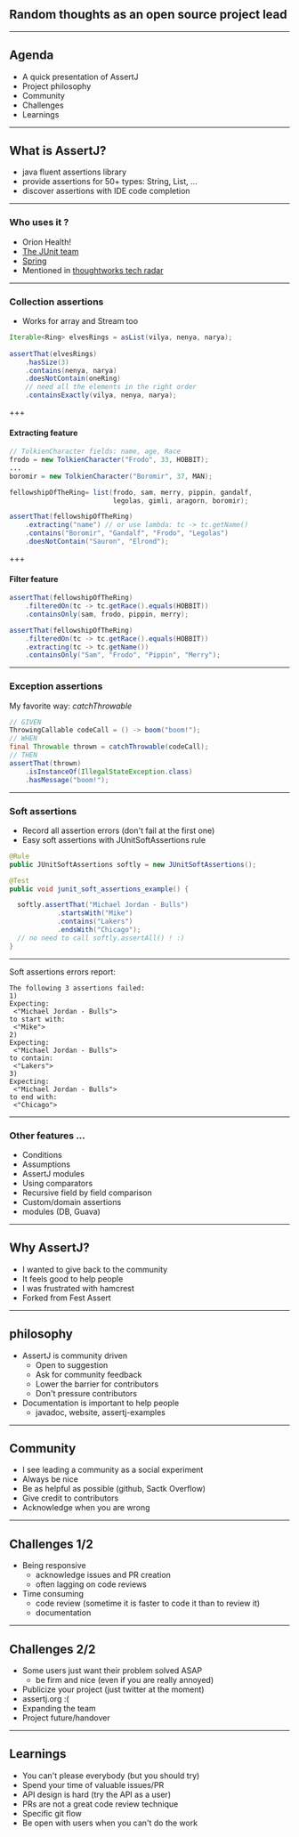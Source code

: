 ## Random thoughts as an open source project lead

---

## Agenda

- A quick presentation of AssertJ 
- Project philosophy
- Community
- Challenges
- Learnings

---

## What is AssertJ?

- java fluent assertions library
- provide assertions for 50+ types: String, List, ... 
- discover assertions with IDE code completion

---

### Who uses it ?

- Orion Health! 
- [The JUnit team](https://twitter.com/marcphilipp/status/1108482731661553664)
- [Spring](https://twitter.com/sam_brannen/status/1131825078256230400)
- Mentioned in [thoughtworks tech radar](https://www.thoughtworks.com/radar/languages-and-frameworks/assertj)

---

### Collection assertions

- Works for array and Stream too

```java
Iterable<Ring> elvesRings = asList(vilya, nenya, narya);
                                                                    
assertThat(elvesRings)                                              
    .hasSize(3)                                                 
    .contains(nenya, narya)                                            
    .doesNotContain(oneRing)                                    
    // need all the elements in the right order
    .containsExactly(vilya, nenya, narya);                      
```

+++

#### Extracting feature

```java
// TolkienCharacter fields: name, age, Race
frodo = new TolkienCharacter("Frodo", 33, HOBBIT);
...
boromir = new TolkienCharacter("Boromir", 37, MAN);

fellowshipOfTheRing= list(frodo, sam, merry, pippin, gandalf,
                          legolas, gimli, aragorn, boromir);

assertThat(fellowshipOfTheRing)                       
    .extracting("name") // or use lambda: tc -> tc.getName()
    .contains("Boromir", "Gandalf", "Frodo", "Legolas")
    .doesNotContain("Sauron", "Elrond");               
```

+++

#### Filter feature

```java
assertThat(fellowshipOfTheRing)                                 
    .filteredOn(tc -> tc.getRace().equals(HOBBIT))               
    .containsOnly(sam, frodo, pippin, merry);

assertThat(fellowshipOfTheRing)                     
    .filteredOn(tc -> tc.getRace().equals(HOBBIT))
    .extracting(tc -> tc.getName())
    .containsOnly("Sam", "Frodo", "Pippin", "Merry");
```

---

### Exception assertions

My favorite way: *catchThrowable* 

```java
// GIVEN
ThrowingCallable codeCall = () -> boom("boom!");
// WHEN
final Throwable thrown = catchThrowable(codeCall);
// THEN
assertThat(thrown)
    .isInstanceOf(IllegalStateException.class)
    .hasMessage("boom!");
```

---

### Soft assertions

- Record all assertion errors (don't fail at the first one) 
- Easy soft assertions with JUnitSoftAssertions rule 

```java
@Rule
public JUnitSoftAssertions softly = new JUnitSoftAssertions();

@Test
public void junit_soft_assertions_example() {

  softly.assertThat("Michael Jordan - Bulls")
            .startsWith("Mike")
            .contains("Lakers")
            .endsWith("Chicago");
  // no need to call softly.assertAll() ! :)
}
```

---

Soft assertions errors report:

```
The following 3 assertions failed:
1) 
Expecting:
 <"Michael Jordan - Bulls">
to start with:
 <"Mike">
2) 
Expecting:
 <"Michael Jordan - Bulls">
to contain:
 <"Lakers"> 
3) 
Expecting:
 <"Michael Jordan - Bulls">
to end with:
 <"Chicago">
```

---

### Other features ...

- Conditions
- Assumptions
- AssertJ modules
- Using comparators
- Recursive field by field comparison
- Custom/domain assertions
- modules (DB, Guava)

---

## Why AssertJ?

* I wanted to give back to the community
* It feels good to help people
* I was frustrated with hamcrest
* Forked from Fest Assert

---

## philosophy

* AssertJ is community driven
    * Open to suggestion
    * Ask for community feedback
    * Lower the barrier for contributors
    * Don't pressure contributors
* Documentation is important to help people
    * javadoc, website, assertj-examples

---

## Community

* I see leading a community as a social experiment
* Always be nice
* Be as helpful as possible (github, Sactk Overflow)
* Give credit to contributors
* Acknowledge when you are wrong

---

## Challenges 1/2

* Being responsive
    * acknowledge issues and PR creation
    * often lagging on code reviews
* Time consuming
    * code review (sometime it is faster to code it than to review it)
    * documentation

---

## Challenges 2/2

* Some users just want their problem solved ASAP
    * be firm and nice (even if you are really annoyed)
* Publicize your project (just twitter at the moment)
* assertj.org :(
* Expanding the team
* Project future/handover

---

## Learnings
 
* You can't please everybody (but you should try)
* Spend your time of valuable issues/PR
* API design is hard (try the API as a user)
* PRs are not a great code review technique
* Specific git flow
* Be open with users when you can't do the work